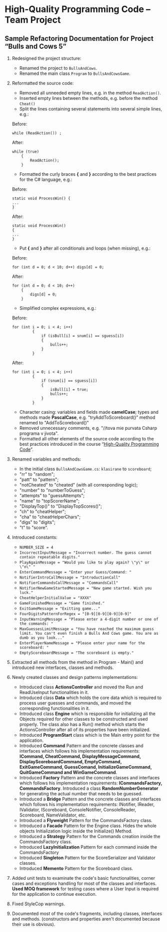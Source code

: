 High-Quality Programming Code – Team Project
============================================

Sample Refactoring Documentation for Project “Bulls and Cows 5”                                                                                                                          
---------------------------------------------------------------

1.  Redesigned the project structure:
	-   Renamed the project to `BullsAndCows`.
	-   Renamed the main class `Program` to `BullsAndCowsGame`.
	
2.  Reformatted the source code:
	-   Removed all unneeded empty lines, e.g. in the method `ReadAction()`.
	-   Inserted empty lines between the methods, e.g. before the method `Cheat()`
	-   Split the lines containing several statements into several simple lines, e.g.:
	
	Before:
	
		while (ReadAction()) ;
		
	After:

		while (true)
            {
                ReadAction();
            }
			

	-   Formatted the curly braces **{** and **}** according to the best practices for the C\# language, e.g.:
	
	Before:
	
		static void ProcessWin() {
		...
		}
		
	After:
	
		static void ProcessWin() 
        {
		...
		}
	
	-   Put **{** and **}** after all conditionals and loops (when missing), e.g.:
	
	Before:
	
		for (int d = 0; d < 10; d++) digs[d] = 0;
		
	After:

		for (int d = 0; d < 10; d++)
            {
                digs[d] = 0;              
            }
	
	-   Simplified complex expressions, e.g.: 
	
	Before:
	
		for (int i = 0; i < 4; i++)
                 {
                     if (isBull[i] = snum[i] == sguess[i])
					 {
                         bulls++;
                     }
				 }
				 
	After:

		for (int i = 0; i < 4; i++)
                 {
                     if (snum[i] == sguess[i])
                     {
                         isBull[i] = true;
                         bulls++;
                     }
                 }       
		
	-   Character casing: variables and fields made **camelCase**; types and methods made **PascalCase**, e.g. "tryAddToScoreboard()" method renamed to "AddToScoreboard()"
	-   Removed unnecessary comments, e.g. "//tova mie purvata Csharp programa v jivota".
	-   Formatted all other elements of the source code according to the best practices introduced in the course “[High-Quality Programming Code](http://telerikacademy.com/Courses/Courses/Details/244)”.

3.  Renamed variables and methods:
	-   In the initial class `BullsAndCowsGame.cs`: `klasirane` to `scoreboard`;
	-	"rr" to "random";
	-	"patt" to "pattern";
	-	"notCheated" to "cheated" (with all corresponding logic);
	-	"number" to "numberToGuess";
	-	"attempts" to "guessAttempts";
	-	"name" to "topScorerName";
	-	"DisplayTop()" to "DisplayTopScores()";
	-	"ch" to "cheatHelper";
	-	"cha" to "cheatHelperChars";
	-	"digs" to "digits";
	-	"t" to "score".

4.  Introduced constants:
	-   `NUMBER_SIZE = 4`
	-   `IncorrectInputMessage = "Incorrect number. The guess cannot contain repeatable digits."`
	-   `PlayAgainMessage = "Would you like to play again? \"y\" or \"n\" "`
	-   `EnterCommandMessage = "Enter your Guess/Command: "`
	-   `NotifierIntroCallMessage = "IntroductionCall"`
	-   `NotifierCommandsCallMessage = "CommandsCall"`
	-   `NotifierNewGameStartedMessage = "New game started. Wish you luck."`
	-   `CheatHelperInitialValue = "XXXX"`
	-   `GameFinishedMessage = "Game finished."`
	-   `ExitGameMessage = "Exitting game..."`
	-   `FourDigitsPatternForRegex = "[0-9][0-9][0-9][0-9]"`
	-   `InputWarningMessage = "Please enter a 4-digit number or one of the commands: "`
	-   `MaxGuessesLimitMessage = "You have reached the maximum guess limit. You can't even finish a Bulls And Cows game. You are as dumb as you look..."`
	-   `EnterPlayerNameMessage = "Please enter your name for the scoreboard: "`
	-   `EmptyScoreboardMessage = "The scoreboard is empty."`

5.  Extracted all methods from the method in Program - Main() and introduced new interfaces, classes and methods.
6.  Newly created classes and design patterns implementations:
	-   Introduced class **ActionsController** and moved the Run and ReadUseInput functionalities in it.
	-   Introduced class **Data** which holds the core data which is required to process  user guesses and commands, and moved the corresponding functionalities in it.
	-   Introduced class **Engine** which is responsible for initializing all the Objects required for other classes to be constructed and used properly. The class also has a Run() method which starts the ActionsController after all of its properties have been initialized.
	-   Introduced **ProgramStart** class which is the Main entry point for the application.
	-   Introduced **Command** Pattern and the concrete classes and interfaces which follows his implementation requirements: **ICommand, CheatCommand, DisplayMessageCommand, DisplayScoreboardCommand, EmptyCommand, ExitGameCommand, GuessComand, InitializeGameCommand, QuitGameCommand and WinGameCommand**.
	-   Introduced **Factory** Pattern and the concrete classes and interfaces which follows his implementation requirements: **ICommandsFactory, CommandsFactory**.
	Introduced a class **RandomNumberGenerator** for generating the actual number that needs to be guessed. 
	-   Introduced a **Bridge** Pattern and the concrete classes and interfaces which follows his implementation requirements: INotifier, IReader, IValidator, IScoreboard, ConsoleNotifier, ConsoleReader, Scoreboard, NameValidator, etc.
	-   Introduced a **Flyweight** Pattern for the CommandsFactory class.
	-   Introduced a **Facade** Pattern for the Engine class. Hides the whole objects  Initialization logic inside the Initialize() Method.
	-   Introduced a **Strategy** Pattern for the Commands creation inside the CommandsFactory class.
	-   Introduced **LazyInitialization** Pattern for each command inside the CommandsFactory
	-   Introduced **Singleton** Pattern for the ScoreSerializer and Validator classes.
	-   Introduced **Memento** Pattern for the Scoreboard class.
7.  Added unit tests to examinate the code's basic functionalities, corner cases and exceptions handling for most of the classes and interfaces. **Used MOQ framework** for testing cases where a User Input is required for the application to continue execution.
8.  Fixed StyleCop warnings.
9.  Documented most of the code's fragments, including classes, interfaces and methods. (constructors and properties aren't documented because their use is obvious).